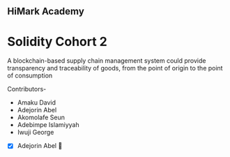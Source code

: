 ## HiMark Academy
# Solidity Cohort 2

A blockchain-based supply chain management system could provide transparency and traceability of goods, from the point of origin to the point of consumption

Contributors-

- Amaku David
- Adejorin Abel
- Akomolafe Seun
- Adebimpe Islamiyyah 
- Iwuji George


- [x] Adejorin Abel 🎉
